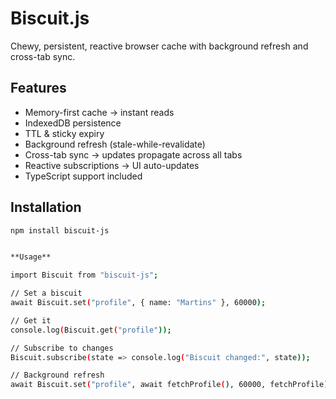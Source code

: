 # Biscuit.js

Chewy, persistent, reactive browser cache with background refresh and cross-tab sync.

## Features

- Memory-first cache → instant reads
- IndexedDB persistence
- TTL & sticky expiry
- Background refresh (stale-while-revalidate)
- Cross-tab sync → updates propagate across all tabs
- Reactive subscriptions → UI auto-updates
- TypeScript support included

## Installation

```bash
npm install biscuit-js


**Usage**

import Biscuit from "biscuit-js";

// Set a biscuit
await Biscuit.set("profile", { name: "Martins" }, 60000);

// Get it
console.log(Biscuit.get("profile"));

// Subscribe to changes
Biscuit.subscribe(state => console.log("Biscuit changed:", state));

// Background refresh
await Biscuit.set("profile", await fetchProfile(), 60000, fetchProfile);

